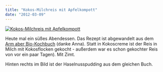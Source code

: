 ```yaml
---
title: "Kokos-Milchreis mit Apfelkompott"
date: "2012-03-09"
---
```


[![](images/imgp8672.jpg "Kokos-Milchreis mit Apfelkompott")](http://apfeleimer.wordpress.com/2012/03/09/kokos-milchreis-mit-apfelkompott/imgp8672/)

Heute mal ein süßes Abendessen. Das Rezept ist abgewandelt aus dem [Arm aber Bio-Kochbuch](http://www.amazon.de/gp/product/3981346912/ref=pd_lpo_k2_dp_sr_1?pf_rd_p=471061493&pf_rd_s=lpo-top-stripe&pf_rd_t=201&pf_rd_i=3981346904&pf_rd_m=A3JWKAKR8XB7XF&pf_rd_r=1YN0XJ3N6PZC91PTHNHR) (danke Anna). Statt in Kokoscreme ist der Reis in Milch mit Kokosflocken gekocht - außerdem war es schon gekochter Reis von vor ein paar Tagen). Mit Zimt.

Hinten rechts im Bild ist der Haselnusspudding aus dem gleichen Buch.
